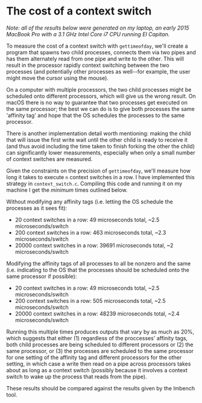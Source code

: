 The cost of a context switch
============================

*Note: all of the results below were generated on my laptop, an early 2015 MacBook Pro with a 3.1 GHz Intel Core i7 CPU running El Capitan.*

To measure the cost of a context switch with `gettimeofday`, we'll create a program that spawns two child processes, connects them via two pipes and has them alternately read from one pipe and write to the other. This will result in the processor rapidly context switching between the two processes (and potentially other processes as well--for example, the user might move the cursor using the mouse).

On a computer with multiple processors, the two child processes might be scheduled onto different processors, which will give us the wrong result. On macOS there is no way to guarantee that two processes get executed on the same processor; the best we can do is to give both processes the same 'affinity tag' and hope that the OS schedules the processes to the same processor.

There is another implementation detail worth mentioning: making the child that will issue the first write wait until the other child is ready to receive it (and thus avoid including the time taken to finish forking the other the child) can significantly lower measurements, especially when only a small number of context switches are measured.

Given the constraints on the precision of `gettimeofday`, we'll measure how long it takes to execute `n` context switches in a row. I have implemented this strategy in `context_switch.c`. Compiling this code and running it on my machine I get the *minimum* times outlined below.

Without modifying any affinity tags (i.e. letting the OS schedule the processes as it sees fit):

* 20 context switches in a row: 49 microseconds total, ~2.5 microseconds/switch
* 200 context switches in a row: 463 microseconds total, ~2.3 microseconds/switch
* 20000 context switches in a row: 39691 microseconds total, ~2 microseconds/switch

Modifying the affinity tags of all processes to all be nonzero and the same (i.e. indicating to the OS that the processes should be scheduled onto the same processor if possible):

* 20 context switches in a row: 49 microseconds total, ~2.5 microseconds/switch
* 200 context switches in a row: 505 microseconds total, ~2.5 microseconds/switch
* 20000 context switches in a row: 48239 microseconds total, ~2.4 microseconds/switch

Running this multiple times produces outputs that vary by as much as 20%, which suggests that either (1) regardless of the proccesses' affinity tags, both child processes are being scheduled to different processors or (2) the same processor, or (3) the processes are scheduled to the same processor for one setting of the affinity tag and different processors for the other setting, in which case a write then read on a pipe across processors takes about as long as a context switch (possibly because it involves a context switch to wake up the process that reads from the pipe).

These results should be compared against the results given by the lmbench tool.

